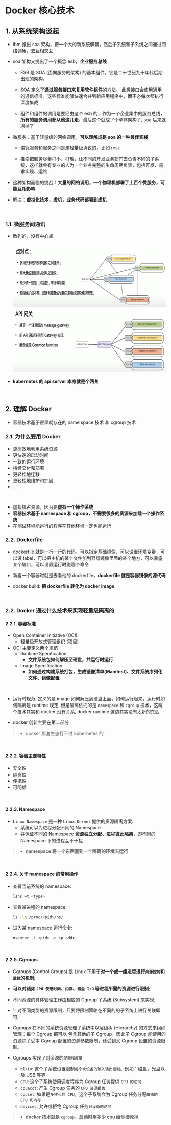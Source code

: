 # **Docker 核心技术**
## **1. 从系统架构谈起**
- ibm 推出 soa 架构，把一个大的新系统解耦，然后子系统和子系统之间通过网络调用，去互相交互

- soa 架构又提出了一个概念 esb，**企业服务总线**
    - ESB 是 SOA (面向服务的架构) 的基本组件，它是二十世纪九十年代后期出现的架构。 
    
    - SOA 定义了**通过服务接口来复用软件组件**的方法。 此类接口会使用通用的通信标准，这些标准能够快速合并到新应用程序中，而不必每次都执行深度集成

    - 组件和组件的调用是要经由这个 esb 的，作为一个企业集中的服务总线，**所有的服务调用都从他这儿走**，最后这个就成了个单体架构了, soa 后来就凉掉了

- 微服务：基于轻量级的网络调用，**可以理解成是 soa 的一种最佳实践**
    
    - 讲究服务和服务之间是走轻量级协议的，比如 rest
    
    - 推崇把服务尽量打小、打散，让不同的开发业务部门去负责不同的子系统，这样就会有专业的人为一个业务完整的生命周期负责，包括开发、需求实现、运维

- 这种架构面临的挑战：**大量的网络调用，一个物理机部署了上百个微服务，可能互相影响**

- 解决：**虚拟化技术，虚机，业务代码部署到虚机**

<br>

### **1.1. 微服务间通讯**
- 散列的，没有中心点

    <img src="./img/101.png" width="700" height="200" alt="101" align=center/>

    <img src="./img/102.png" width="650" height="200" alt="102" align=center/>

- **kubernetes 的 api server 本身就是个网关**

<br>

## **2. 理解 Docker**
- 容器技术基于很早就存在的 name space 技术 和 cgroup 技术

### **2.1. 为什么要用 Docker**
- 更高效地利用系统资源
- 更快速的启动时间
- 一致的运行环境
- 持续交付和部署
- 更轻松地迁移
- 更轻松地维护和扩展
- ...

<br>

- 虚拟机占资源，因为要**虚拟一个操作系统**
- **容器技术基于 namespace 和 cgroup，不需要很多的资源来加载一个操作系统**
- 在测试环境能运行的程序在其他环境一定也能运行

### **2.2. Dockerfile**
- dockerfile 就是一行一行的代码，可以指定基础镜像，可以设置环境变量，可以设 label，可以把主机的某个文件加到容器镜像里面的某个地方，可以暴露某个端口，可以设置运行时跑哪个命令

- 新看一个容器时就是去看他的 dockerfile，**dockerfile 就是容器镜像的源代码**

- docker build: **把 dockerfile 转化为 docker image**

<br>

### **2.2. Docker 通过什么技术来实现轻量级隔离的**
#### **2.2.1. 容器标准**
- Open Container Initiative (OCI)
    - 轻量级开放式管理组织 (项目)
- OCI 主要定义两个规范
    - Runtime Specification
        - **文件系统包如何解压至硬盘，共运行时运行**
    - Image Specification
        - **如何通过构建系统打包，生成镜像清单(Manifest)、文件系统序列化文件、镜像配置**

<br>

- 运行时规范, 定义的是 image 如何解压到硬盘上面，如何运行起来，运行时如何隔离是 runtime 规定, 但是隔离依托的是 `namespace` 和 `cgroup` 技术，这两个技术其实和 docker 没有关系, docker runtime 这边其实没有太新的东西

- docker 创新主要在第二部分

> - docker 那套生态打不过 kubernetes 的

<br>

#### **2.2.2. 容器主要特性**
- 安全性
- 隔离性
- 便携性
- 可配额

<br>

#### **2.2.3. Namespace**
- `Linux Namespace` 是一种 `Linux Kernel` 提供的资源隔离方案:
    - 系统可以为进程分配不同的 Namespace
    - 并保证不同的 Namespace **资源独立分配、进程彼此隔离**，即不同的 Namespace 下的进程互不干扰 

> - **namespace 将一个东西塞到一个隔离的环境去运行**

<br>

#### **2.2.4. 关于 namespace 的常用操作**
- 查看当前系统的 namespace:

    ```bash
    lsns –t <type>
    ```

- 查看某进程的 namespace:

    ```bash
    ls -la /proc/<pid>/ns/
    ```

- 进入某 namespace 运行命令:

    ```bash
    nsenter -t <pid> -n ip addr
    ```

<br>

#### **2.2.5. Cgroups**
- Cgroups (Control Groups) 是 Linux 下用于**对一个或一组进程进行`资源控制`和`监控`的机制**;

- **可以对诸如 `CPU 使用时间`、`内存`、`磁盘 I/O` 等进程所需的资源进行限制**;

- 不同资源的具体管理工作由相应的 Cgroup 子系统 (Subsystem) 来实现;

- 针对不同类型的资源限制，只要将限制策略在不同的的子系统上进行关联即可;

- Cgroups 在不同的系统资源管理子系统中以层级树 (Hierarchy) 的方式来组织管理：每个 Cgroup 都可以 包含其他的子 Cgroup，因此子 Cgroup 能使用的资源除了受本 Cgroup 配置的资源参数限制，还受到父 Cgroup 设置的资源限制。

- Cgroups 实现了对资源的`配额和度量`  
    - `blkio`: 这个子系统设置限制`每个块设备的输入输出控制`。例如：磁盘，光盘以及 USB 等等
    - `CPU`: 这个子系统使用调度程序为 Cgroup 任务提供 `CPU 的访问`
    - `cpuacct`: 产生 Cgroup 任务的 `CPU 资源报告`
    - `cpuset`: 如果是`多核心的 CPU`，这个子系统会为 Cgroup 任务分配`单独的 CPU 和内存`
    - `devices`: 允许或拒绝 Cgroup 任务`对设备的访问`

> - **docker 技术就是 `cgroup`，启动时用多少 cpu 给你控死掉**

